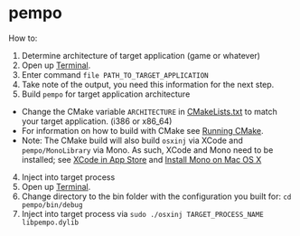 # pempo

How to:

1. Determine architecture of target application (game or whatever)
  1. Open up [Terminal](https://en.wikipedia.org/wiki/Terminal_(OS_X)).
  2. Enter command ```file PATH_TO_TARGET_APPLICATION```
  3. Take note of the output, you need this information for the next step.
2. Build ```pempo``` for target application architecture
  * Change the CMake variable ```ARCHITECTURE``` in [CMakeLists.txt](CMakeLists.txt) to match your target application. (i386 or x86_64)
  * For information on how to build with CMake see [Running CMake](http://www.cmake.org/runningcmake/).
  * Note: The CMake build will also build ```osxinj``` via XCode and ```pempo/MonoLibrary``` via Mono. As such, XCode and Mono need to be installed; see [XCode in App Store](https://itunes.apple.com/us/app/xcode/id497799835?ls=1&mt=12) and [Install Mono on Mac OS X](http://www.mono-project.com/docs/getting-started/install/mac/) 
4. Inject into target process
  1. Open up [Terminal](https://en.wikipedia.org/wiki/Terminal_(OS_X)).
  2. Change directory to the bin folder with the configuration you built for: ```cd pempo/bin/debug```
  3. Inject into target process via ```sudo ./osxinj TARGET_PROCESS_NAME libpempo.dylib```
